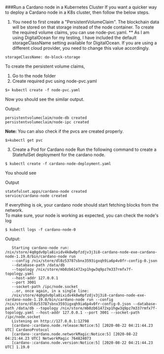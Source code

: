 ###Run a Cardano node in a Kubernetes Cluster
If you want a quicker way to deploy a Cardano node in a K8s cluster, then follow the below steps.

1. You need to first create a "PersistentVolumeClaim". The blockchain data will be stored on that storage instead
of the node container.
To create the required volume claims, you can use node-pvc.yaml. 
** As I am using DigitalOcean for my testing, I have included the default storageClassName setting available for
DigitalOcean. If you are using a different cloud provider, you need to change this value accordingly.
```$xslt
storageClassName: do-block-storage
```
To create the persistent volume claims,
1. Go to the node folder
2. Create required pvc using node-pvc.yaml
```$xslt
$> kubectl create -f node-pvc.yaml 
```
Now you should see the similar output.

Output: 
```$xslt
persistentvolumeclaim/node-db created
persistentvolumeclaim/node-ipc created
```
**Note:** You can also check if the pvcs are created properly.

```$xslt
$>kubectl get pvc
```

3. Create a Pod for Cardano node
Run the following command to create a StatefulSet deployment for the cardano node.
```
$ kubectl create -f cardano-node-deployment.yaml
```
You should see

Output 
```
statefulset.apps/cardano-node created
service/cardano-node created
```

If everything is ok, your cardano node should start fetching blocks from the network.   
To make sure, your node is working as expected, you can check the node's log
```   
$ kubectl logs -f cardano-node-0
```
Output:
```
   Starting cardano-node run: /nix/store/4q0gdv0pla8ixidv4k8w0pfzdjv3j3i8-cardano-node-exe-cardano-node-1.19.0/bin/cardano-node run
   --config /nix/store/dl0z53787sbnx3593igxqh9ia6p4v0fr-config-0.json
   --database-path /data/db
   --topology /nix/store/mb0zb61472xp1hgw3q9pz7m337rmfx7f-topology.yaml
   --host-addr 127.0.0.1
   --port 3001
   --socket-path /ipc/node.socket
   ..or, once again, in a single line:
   /nix/store/4q0gdv0pla8ixidv4k8w0pfzdjv3j3i8-cardano-node-exe-cardano-node-1.19.0/bin/cardano-node run --config /nix/store/dl0z53787sbnx3593igxqh9ia6p4v0fr-config-0.json --database-path /data/db --topology /nix/store/mb0zb61472xp1hgw3q9pz7m337rmfx7f-topology.yaml --host-addr 127.0.0.1 --port 3001 --socket-path /ipc/node.socket     
   Listening on http://127.0.0.1:12798
   [cardano-:cardano.node.release:Notice:5] [2020-08-22 04:21:44.23 UTC] CardanoProtocol
   [cardano-:cardano.node.networkMagic:Notice:5] [2020-08-22 04:21:44.23 UTC] NetworkMagic 764824073
   [cardano-:cardano.node.version:Notice:5] [2020-08-22 04:21:44.23 UTC] 1.19.0   
```
